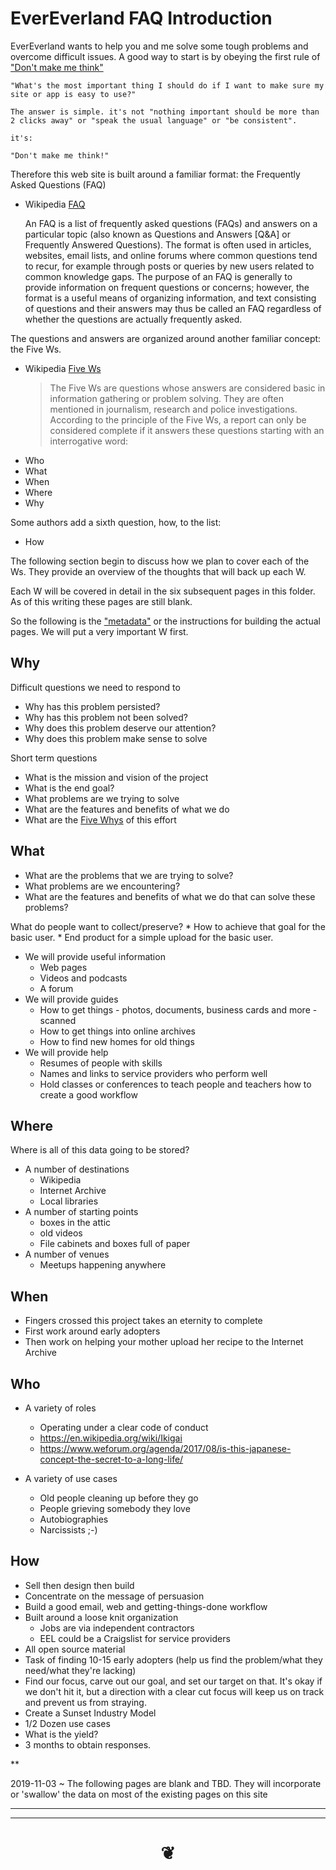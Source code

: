 # EverEverland FAQ Introduction

EverEverland wants to help you and me solve some tough problems and overcome difficult issues. A good way to start is by obeying the first rule of ["Don't make me think"]( https://en.wikipedia.org/wiki/Don%27t_Make_Me_Think )

	"What's the most important thing I should do if I want to make sure my site or app is easy to use?"

	The answer is simple. it's not "nothing important should be more than 2 clicks away" or "speak the usual language" or "be consistent".

	it's:

	"Don't make me think!"

Therefore this web site is built around a familiar format: the Frequently Asked Questions (FAQ)

* Wikipedia [FAQ]( https://en.wikipedia.org/wiki/FAQ )

	An FAQ is a list of frequently asked questions (FAQs) and answers on a particular topic (also known as Questions and Answers [Q&A] or Frequently Answered Questions). The format is often used in articles, websites, email lists, and online forums where common questions tend to recur, for example through posts or queries by new users related to common knowledge gaps. The purpose of an FAQ is generally to provide information on frequent questions or concerns; however, the format is a useful means of organizing information, and text consisting of questions and their answers may thus be called an FAQ regardless of whether the questions are actually frequently asked.

The questions and answers are organized around another familiar concept: the Five Ws.

* Wikipedia [Five Ws]( https://en.wikipedia.org/wiki/Five_Ws )
	> The Five Ws are questions whose answers are considered basic in information gathering or problem solving. They are often mentioned in journalism, research and police investigations. According to the principle of the Five Ws, a report can only be considered complete if it answers these questions starting with an interrogative word:
* Who
* What
* When
* Where
* Why

Some authors add a sixth question, how, to the list:

* How


The following section begin to discuss how we plan to cover each of the Ws. They provide an overview of the thoughts that will back up each W.

Each W will be covered in detail in the six subsequent pages in this folder. As of this writing these pages are still blank.

So the following is the ["metadata"]( https://en.wikipedia.org/wiki/Metadata ) or the instructions for building the actual pages. We will put a very important W first.

## Why

Difficult questions we need to respond to

* Why has this problem persisted?
* Why has this problem not been solved?
* Why does this problem deserve our attention?
* Why does this problem make sense to solve


Short term questions

* What is the mission and vision of the project
* What is the end goal?
* What problems are we trying to solve
* What are the features and benefits of what we do
* What are the [Five Whys]( https://en.wikipedia.org/wiki/Five_whys ) of this effort

## What

* What are the problems that we are trying to solve?
* What problems are we encountering?
* What are the features and benefits of what we do that can solve these problems?

What do people want to collect/preserve?
	* How to achieve that goal for the basic user.
	* End product for a simple upload for the basic user.


* We will provide useful information
	* Web pages
	* Videos and podcasts
	* A forum
* We will provide guides
	* How to get things - photos, documents, business cards and more - scanned
	* How to get things into online archives
	* How to find new homes for old things
* We will provide help
	* Resumes of people with skills
	* Names and links to service providers who perform well
	* Hold classes or conferences to teach people and teachers how to create a good workflow

## Where

Where is all of this data going to be stored?

* A number of destinations
	* Wikipedia
	* Internet Archive
	* Local libraries
* A number of starting points
	* boxes in the attic
	* old videos
	* File cabinets and boxes full of paper
* A number of venues
	* Meetups happening anywhere

## When

* Fingers crossed this project takes an eternity to complete
* First work around early adopters
* Then work on helping your mother upload her recipe to the Internet Archive


## Who

* A variety of roles
	* Operating under a clear code of conduct
	* https://en.wikipedia.org/wiki/Ikigai
	* https://www.weforum.org/agenda/2017/08/is-this-japanese-concept-the-secret-to-a-long-life/

* A variety of use cases
	* Old people cleaning up before they go
	* People grieving somebody they love
	* Autobiographies
	* Narcissists ;-)



## How

* Sell then design then build
* Concentrate on the message of persuasion
* Build a good email, web and getting-things-done workflow
* Built around a loose knit organization
	* Jobs are via independent contractors
	* EEL could be a Craigslist for service providers
* All open source material
* Task of finding 10-15 early adopters (help us find the problem/what they need/what they're lacking)
* Find our focus, carve out our goal, and set our target on that. It's okay if we don't hit it, but a direction with a clear cut focus will keep us on track and prevent us from straying.
* Create a Sunset Industry Model
* 1/2 Dozen use cases
* What is the yield?
* 3 months to obtain responses.




**

2019-11-03 ~ The following pages are blank and TBD. They will incorporate or 'swallow' the data on  most of the existing pages on this site

<hr>


***

# <center title="hello!" ><a href=javascript:window.scrollTo(0,0); style=text-decoration:none; > ❦ </a></center>



